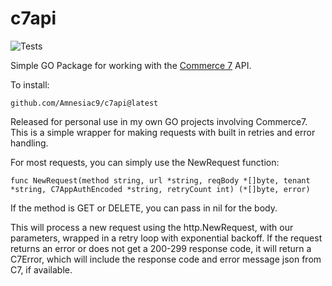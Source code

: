 # c7api

![Tests](https://github.com/Amnesiac9/c7api/actions/workflows/go.yml/badge.svg?branch=main)
<!-- ![Tests](https://github.com/Amnesiac9/c7api/actions/workflows/Test/badge.svg?branch=main) -->


Simple GO Package for working with the [Commerce 7](https://commerce7.com/) API.

To install:
```
github.com/Amnesiac9/c7api@latest
```

Released for personal use in my own GO projects involving Commerce7. This is a simple wrapper for making requests with built in retries and error handling.

For most requests, you can simply use the NewRequest function:
```
func NewRequest(method string, url *string, reqBody *[]byte, tenant *string, C7AppAuthEncoded *string, retryCount int) (*[]byte, error)
```
If the method is GET or DELETE, you can pass in nil for the body.

This will process a new request using the http.NewRequest, with our parameters, wrapped in a retry loop with exponential backoff. If the request returns an error or does not get a 200-299 response code, it will return a C7Error, which will include the response code and error message json from C7, if available.



